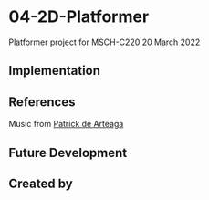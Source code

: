 # 04-2D-Platformer
Platformer project for MSCH-C220
20 March 2022

## Implementation

## References
Music from [Patrick de Arteaga](https://patrickdearteaga.com)

## Future Development

## Created by
